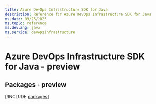 ```yaml
---
title: Azure DevOps Infrastructure SDK for Java
description: Reference for Azure DevOps Infrastructure SDK for Java
ms.date: 09/25/2025
ms.topic: reference
ms.devlang: java
ms.service: devopsinfrastructure
---
```

# Azure DevOps Infrastructure SDK for Java - preview
## Packages - preview
[!INCLUDE [packages](devops-infrastructure-index.md)]